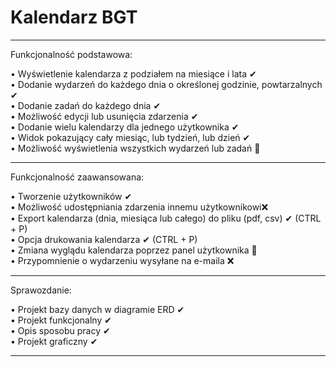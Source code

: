
# Kalendarz BGT <br>
<hr>
Funkcjonalność podstawowa:<br>

• Wyświetlenie kalendarza z podziałem na miesiące i lata ✔<br>
• Dodanie wydarzeń do każdego dnia o określonej godzinie, powtarzalnych ✔<br>
• Dodanie zadań do każdego dnia ✔<br>
• Możliwość edycji lub usunięcia zdarzenia ✔<br>
• Dodanie wielu kalendarzy dla jednego użytkownika ✔<br>
• Widok pokazujący cały miesiąc, lub tydzień, lub dzień ✔ <br>
• Możliwość wyświetlenia wszystkich wydarzeń lub zadań 🔅<br>

<hr>
Funkcjonalność zaawansowana:<br>

• Tworzenie użytkowników ✔ <br>
• Możliwość udostępniania zdarzenia innemu użytkownikowi❌ <br>
• Export kalendarza (dnia, miesiąca lub całego) do pliku (pdf, csv) ✔ (CTRL + P) <br>
• Opcja drukowania kalendarza ✔ (CTRL + P) <br>
• Zmiana wyglądu kalendarza poprzez panel użytkownika 🔅<br>
• Przypomnienie o wydarzeniu wysyłane na e-maila ❌ <br>

<hr>
Sprawozdanie:<br> 

• Projekt bazy danych w diagramie ERD ✔ <br>
• Projekt funkcjonalny ✔<br>
• Opis sposobu pracy  ✔<br>
• Projekt graficzny ✔<br>
<hr>
